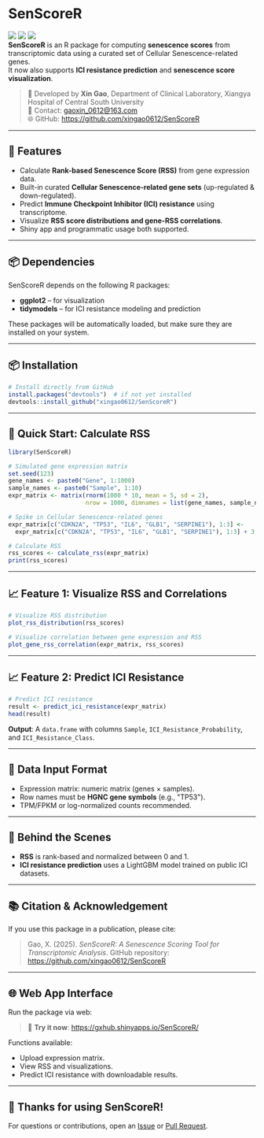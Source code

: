 # SenScoreR
![](https://img.shields.io/badge/source%20code-support-blue) ![](https://img.shields.io/badge/R-package-green) ![](https://img.shields.io/badge/Version-0.1.1-yellow)<br>
**SenScoreR** is an R package for computing **senescence scores** from transcriptomic data using a curated set of Cellular Senescence-related genes.  
It now also supports **ICI resistance prediction** and **senescence score visualization**.

> 🔬 Developed by **Xin Gao**, Department of Clinical Laboratory, Xiangya Hospital of Central South University  
> 📧 Contact: gaoxin_0612@163.com  
> 🌐 GitHub: https://github.com/xingao0612/SenScoreR  

---

## 🚀 Features

- Calculate **Rank-based Senescence Score (RSS)** from gene expression data.
- Built-in curated **Cellular Senescence-related gene sets** (up-regulated & down-regulated).
- Predict **Immune Checkpoint Inhibitor (ICI) resistance** using transcriptome.
- Visualize **RSS score distributions and gene-RSS correlations**.
- Shiny app and programmatic usage both supported.

---
## 📦 Dependencies

SenScoreR depends on the following R packages:

- **ggplot2** – for visualization
- **tidymodels** – for ICI resistance modeling and prediction

These packages will be automatically loaded, but make sure they are installed on your system.

---

## 📦 Installation

```r
# Install directly from GitHub
install.packages("devtools")  # if not yet installed
devtools::install_github("xingao0612/SenScoreR")
```

---

## 🧪 Quick Start: Calculate RSS

```r
library(SenScoreR)

# Simulated gene expression matrix
set.seed(123)
gene_names <- paste0("Gene", 1:1000)
sample_names <- paste0("Sample", 1:10)
expr_matrix <- matrix(rnorm(1000 * 10, mean = 5, sd = 2),
                      nrow = 1000, dimnames = list(gene_names, sample_names))

# Spike in Cellular Senescence-related genes
expr_matrix[c("CDKN2A", "TP53", "IL6", "GLB1", "SERPINE1"), 1:3] <- 
  expr_matrix[c("CDKN2A", "TP53", "IL6", "GLB1", "SERPINE1"), 1:3] + 3

# Calculate RSS
rss_scores <- calculate_rss(expr_matrix)
print(rss_scores)
```

---

## 📈 Feature 1: Visualize RSS and Correlations

```r
# Visualize RSS distribution
plot_rss_distribution(rss_scores)

# Visualize correlation between gene expression and RSS
plot_gene_rss_correlation(expr_matrix, rss_scores)
```

---

## 📈 Feature 2: Predict ICI Resistance

```r
# Predict ICI resistance
result <- predict_ici_resistance(expr_matrix)
head(result)
```

**Output**: A `data.frame` with columns `Sample`, `ICI_Resistance_Probability`, and `ICI_Resistance_Class`.

---

## 📁 Data Input Format

- Expression matrix: numeric matrix (genes × samples).
- Row names must be **HGNC gene symbols** (e.g., "TP53").
- TPM/FPKM or log-normalized counts recommended.

---

## 🧠 Behind the Scenes

- **RSS** is rank-based and normalized between 0 and 1.
- **ICI resistance prediction** uses a LightGBM model trained on public ICI datasets.

---

## 📚 Citation & Acknowledgement

If you use this package in a publication, please cite:

> Gao, X. (2025). *SenScoreR: A Senescence Scoring Tool for Transcriptomic Analysis*. GitHub repository: https://github.com/xingao0612/SenScoreR

---

## 🌐 Web App Interface

Run the package via web:

> 🧪 **Try it now**: https://gxhub.shinyapps.io/SenScoreR/

Functions available:

- Upload expression matrix.
- View RSS and visualizations.
- Predict ICI resistance with downloadable results.

---

## 🙏 Thanks for using **SenScoreR**!

For questions or contributions, open an [Issue](https://github.com/xingao0612/SenScoreR/issues) or [Pull Request](https://github.com/xingao0612/SenScoreR/pulls).
